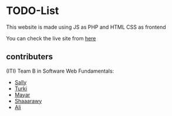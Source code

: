 # TODO-List
This website is made using JS as PHP and HTML CSS as frontend 

You can check the live site from [here](https://ititodo.herokuapp.com/)

## contributers

(ITI) Team B in Software Web Fundamentals:
* [Sally](https://github.com/sallyElsayedShehataa)
* [Turki](https://github.com/AhmedTurkiii)
* [Mayar](https://github.com/mayararaby)
* [Shaaarawy](https://github.com/MahmoudElsh3rawy)
* [Ali](https://github.com/alikhaled17)









